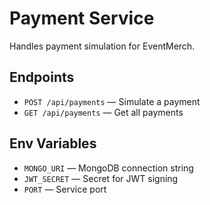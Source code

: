 # Payment Service

Handles payment simulation for EventMerch.

## Endpoints
- `POST /api/payments` — Simulate a payment
- `GET /api/payments` — Get all payments

## Env Variables
- `MONGO_URI` — MongoDB connection string
- `JWT_SECRET` — Secret for JWT signing
- `PORT` — Service port
